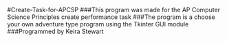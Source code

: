 #Create-Task-for-APCSP
###This program was made for the AP Computer Science Principles create performance task 
###The program is a choose your own adventure type program using the Tkinter GUI module
###Programmed by Keira Stewart
